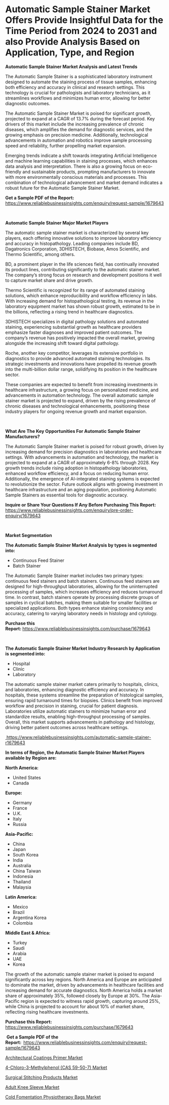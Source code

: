 <p><h1>Automatic Sample Stainer Market Offers Provide Insightful Data for the Time Period from 2024 to 2031 and also Provide Analysis Based on Application, Type, and Region</h1></p><p><strong>Automatic Sample Stainer Market Analysis and Latest Trends</strong></p>
<p><p>The Automatic Sample Stainer is a sophisticated laboratory instrument designed to automate the staining process of tissue samples, enhancing both efficiency and accuracy in clinical and research settings. This technology is crucial for pathologists and laboratory technicians, as it streamlines workflows and minimizes human error, allowing for better diagnostic outcomes.</p><p>The Automatic Sample Stainer Market is poised for significant growth, projected to expand at a CAGR of 13.7% during the forecast period. Key drivers of this market include the increasing prevalence of chronic diseases, which amplifies the demand for diagnostic services, and the growing emphasis on precision medicine. Additionally, technological advancements in automation and robotics improve sample processing speed and reliability, further propelling market expansion. </p><p>Emerging trends indicate a shift towards integrating Artificial Intelligence and machine learning capabilities in staining processes, which enhances data analysis and interpretation. There is also a growing focus on eco-friendly and sustainable products, prompting manufacturers to innovate with more environmentally conscious materials and processes. This combination of technological advancement and market demand indicates a robust future for the Automatic Sample Stainer Market.</p></p>
<p><strong>Get a Sample PDF of the Report:&nbsp;</strong> <a href="https://www.reliablebusinessinsights.com/enquiry/request-sample/1679643?utm_campaign=1571&utm_medium=2&utm_source=Github&utm_content=ia&utm_term=14102024&utm_id=automatic-sample-stainer">https://www.reliablebusinessinsights.com/enquiry/request-sample/1679643</a></p>
<p>&nbsp;</p>
<p><strong>Automatic Sample Stainer Major Market Players</strong></p>
<p><p>The automatic sample stainer market is characterized by several key players, each offering innovative solutions to improve laboratory efficiency and accuracy in histopathology. Leading companies include BD, Dagatronics Corporation, 3DHISTECH, Biobase, Amos Scientific, and Thermo Scientific, among others.</p><p>BD, a prominent player in the life sciences field, has continually innovated its product lines, contributing significantly to the automatic stainer market. The company’s strong focus on research and development positions it well to capture market share and drive growth.</p><p>Thermo Scientific is recognized for its range of automated staining solutions, which enhance reproducibility and workflow efficiency in labs. With increasing demand for histopathological testing, its revenue in the laboratory equipment market has shown robust growth, estimated to be in the billions, reflecting a rising trend in healthcare diagnostics.</p><p>3DHISTECH specializes in digital pathology solutions and automated staining, experiencing substantial growth as healthcare providers emphasize faster diagnoses and improved patient outcomes. The company’s revenue has positively impacted the overall market, growing alongside the increasing shift toward digital pathology.</p><p>Roche, another key competitor, leverages its extensive portfolio in diagnostics to provide advanced automated staining technologies. Its strategic investments and innovations have propelled its revenue growth into the multi-billion dollar range, solidifying its position in the healthcare sector.</p><p>These companies are expected to benefit from increasing investments in healthcare infrastructure, a growing focus on personalized medicine, and advancements in automation technology. The overall automatic sample stainer market is projected to expand, driven by the rising prevalence of chronic diseases and technological enhancements, positioning these industry players for ongoing revenue growth and market expansion.</p></p>
<p>&nbsp;</p>
<p><strong>What Are The Key Opportunities For Automatic Sample Stainer Manufacturers?</strong></p>
<p><p>The Automatic Sample Stainer market is poised for robust growth, driven by increasing demand for precision diagnostics in laboratories and healthcare settings. With advancements in automation and technology, the market is projected to expand at a CAGR of approximately 6-8% through 2028. Key growth trends include rising adoption in histopathology laboratories, enhanced workflow efficiency, and a focus on reducing human error. Additionally, the emergence of AI-integrated staining systems is expected to revolutionize the sector. Future outlook aligns with growing investment in healthcare infrastructure and an aging population, positioning Automatic Sample Stainers as essential tools for diagnostic accuracy.</p></p>
<p><strong>Inquire or Share Your Questions If Any Before Purchasing This Report:</strong> <a href="https://www.reliablebusinessinsights.com/enquiry/pre-order-enquiry/1679643?utm_campaign=1571&utm_medium=2&utm_source=Github&utm_content=ia&utm_term=14102024&utm_id=automatic-sample-stainer">https://www.reliablebusinessinsights.com/enquiry/pre-order-enquiry/1679643</a></p>
<p>&nbsp;</p>
<p><strong>Market Segmentation</strong></p>
<p><strong>The Automatic Sample Stainer Market Analysis by types is segmented into:</strong></p>
<p><ul><li>Continuous Feed Stainer</li><li>Batch Stainer</li></ul></p>
<p><p>The Automatic Sample Stainer market includes two primary types: continuous feed stainers and batch stainers. Continuous feed stainers are designed for high-throughput laboratories, allowing for the uninterrupted processing of samples, which increases efficiency and reduces turnaround time. In contrast, batch stainers operate by processing discrete groups of samples in cyclical batches, making them suitable for smaller facilities or specialized applications. Both types enhance staining consistency and accuracy, catering to varying laboratory needs in histology and cytology.</p></p>
<p><strong>Purchase this Report:&nbsp;</strong><a href="https://www.reliablebusinessinsights.com/purchase/1679643?utm_campaign=1571&utm_medium=2&utm_source=Github&utm_content=ia&utm_term=14102024&utm_id=automatic-sample-stainer">https://www.reliablebusinessinsights.com/purchase/1679643</a></p>
<p>&nbsp;</p>
<p><strong>The Automatic Sample Stainer Market Industry Research by Application is segmented into:</strong></p>
<p><ul><li>Hospital</li><li>Clinic</li><li>Laboratory</li></ul></p>
<p><p>The automatic sample stainer market caters primarily to hospitals, clinics, and laboratories, enhancing diagnostic efficiency and accuracy. In hospitals, these systems streamline the preparation of histological samples, ensuring rapid turnaround times for biopsies. Clinics benefit from improved workflow and precision in staining, crucial for patient diagnosis. Laboratories utilize automatic stainers to minimize human error and standardize results, enabling high-throughput processing of samples. Overall, this market supports advancements in pathology and histology, driving better patient outcomes across healthcare settings.</p></p>
<p><a href="https://www.reliablebusinessinsights.com/automatic-sample-stainer-r1679643?utm_campaign=1571&utm_medium=2&utm_source=Github&utm_content=ia&utm_term=14102024&utm_id=automatic-sample-stainer">&nbsp;https://www.reliablebusinessinsights.com/automatic-sample-stainer-r1679643</a></p>
<p><strong>In terms of Region, the Automatic Sample Stainer Market Players available by Region are:</strong></p>
<p>
    <p> <strong> North America: </strong>
        <ul>
            <li>United States</li>
            <li>Canada</li>
        </ul>
        </p> 
    <p> <strong> Europe: </strong>
        <ul>
            <li>Germany</li>
            <li>France</li>
            <li>U.K.</li>
            <li>Italy</li>
            <li>Russia</li>
        </ul>
        </p> 
    <p> <strong> Asia-Pacific: </strong>
        <ul>
            <li>China</li>
            <li>Japan</li>
            <li>South Korea</li>
            <li>India</li>
            <li>Australia</li>
            <li>China Taiwan</li>
            <li>Indonesia</li>
            <li>Thailand</li>
            <li>Malaysia</li>
        </ul>
        </p> 
    <p> <strong> Latin America: </strong>
        <ul>
            <li>Mexico</li>
            <li>Brazil</li>
            <li>Argentina Korea</li>
            <li>Colombia</li>
        </ul>
        </p> 
    <p> <strong> Middle East & Africa: </strong>
        <ul>
            <li>Turkey</li>
            <li>Saudi</li>
            <li>Arabia</li>
            <li>UAE</li>
            <li>Korea</li>
        </ul>
    </p>
    </p>
<p><p>The growth of the automatic sample stainer market is poised to expand significantly across key regions. North America and Europe are anticipated to dominate the market, driven by advancements in healthcare facilities and increasing demand for accurate diagnostics. North America holds a market share of approximately 35%, followed closely by Europe at 30%. The Asia-Pacific region is expected to witness rapid growth, capturing around 25%, while China is projected to account for about 10% of market share, reflecting rising healthcare investments.</p></p>
<p><strong>Purchase this Report: </strong><a href="https://www.reliablebusinessinsights.com/purchase/1679643?utm_campaign=1571&utm_medium=2&utm_source=Github&utm_content=ia&utm_term=14102024&utm_id=automatic-sample-stainer">https://www.reliablebusinessinsights.com/purchase/1679643</a></p>
<p>&nbsp;<strong>Get a Sample PDF of the Report:&nbsp;&nbsp;</strong><a href="https://www.reliablebusinessinsights.com/enquiry/request-sample/1679643?utm_campaign=1571&utm_medium=2&utm_source=Github&utm_content=ia&utm_term=14102024&utm_id=automatic-sample-stainer">https://www.reliablebusinessinsights.com/enquiry/request-sample/1679643</a></p>
<p><strong></strong></p>
<p><p><a href="https://www.linkedin.com/pulse/architectural-coatings-primer-market-industry-landscape-ykv9c?trk=public_post_embed_feed-article-content&utm_campaign=1571&utm_medium=2&utm_source=Github&utm_content=ia&utm_term=14102024&utm_id=automatic-sample-stainer">Architectural Coatings Primer Market</a></p><p><a href="https://www.linkedin.com/pulse/insights-4-chloro-3-methylphenol-cas-59-50-7-industry-e5jwc?trk=public_post_embed_feed-article-content&utm_campaign=1571&utm_medium=2&utm_source=Github&utm_content=ia&utm_term=14102024&utm_id=automatic-sample-stainer">4-Chloro-3-Methylphenol (CAS 59-50-7) Market</a></p><p><a href="https://www.linkedin.com/pulse/investment-opportunities-surgical-stitching-products-ru52c?trk=public_post_embed_feed-article-content&utm_campaign=1571&utm_medium=2&utm_source=Github&utm_content=ia&utm_term=14102024&utm_id=automatic-sample-stainer">Surgical Stitching Products Market</a></p><p><a href="https://www.linkedin.com/pulse/adult-knee-sleeve-market-size-share-growth-analysis-type-9pr1f?utm_campaign=1571&utm_medium=2&utm_source=Github&utm_content=ia&utm_term=14102024&utm_id=automatic-sample-stainer">Adult Knee Sleeve Market</a></p><p><a href="https://www.linkedin.com/pulse/cold-fomentation-physiotherapy-bags-market-maturity-analysis-fystf?utm_campaign=1571&utm_medium=2&utm_source=Github&utm_content=ia&utm_term=14102024&utm_id=automatic-sample-stainer">Cold Fomentation Physiotherapy Bags Market</a></p></p>